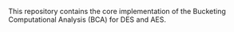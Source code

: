 This repository contains the core implementation of the Bucketing Computational Analysis (BCA) for DES and AES.